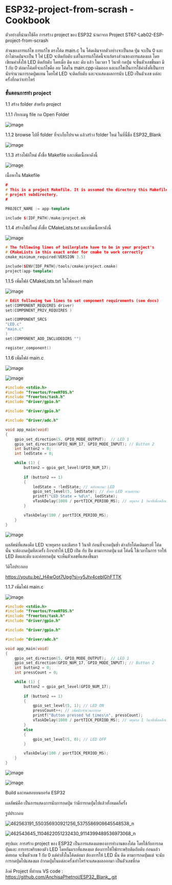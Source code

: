# ESP32-project-from-scrash -Cookbook

ตัวอย่างที่นำมาใช้คือ การสร้าง project ของ ESP32 นำมาจาก Project ST67-Lab02-ESP-project-from-scrash 

ส่วนของการแก้ไข การแก้ไข ตรงโค้ด main.c ใน โค้ดเดิมจากตัวอย่างจะเป็นกด ปุ่ม จะเป็น 0 และถ้าไม่กดป่มจะเป็น 1 ไฟ LED จะติดกับดับ แต่ในการแก้โค้ดนี้จะแก้ตรงส่วนของการแสดงผล โดยเขียนคำสั่งให้ LED ติดกับดับ โดยเมื่อ ติด และ ดับ แล้ว ในเวลา 1 วินาที กดปุ่ม จะขึ้นตัวเลขขึ้นมา มี 1 กับ 0 ต่อมาโค้ดที่จะแก้ไขคือ ลบ โค้ดใน main.cpp เดิมออก และแก้ไขเป็นการใช้คำสั่งที่เป็นการนับจำนวนการกดปุ่มแทน โดยไฟ LED จะติดกับดับ และจะแสดงผลการนับ LED เป็นตัวเลข แต่ละครั้งที่กดว่าเท่าไหร่

### ขั้นตอนการทำ project

1.1 สร้าง folder สำหรับ project

1.1.1 เรียกเมนู file กด Open Folder

![image](https://github.com/user-attachments/assets/f0658806-064e-40e1-8eb9-7ad114fd5ae5)



1.1.2 browse ไปที่ folder ที่จะเก็บโปรเจค แล้วสร้าง folder ใหม่ ในที่นี้ชื่อ ESP32_Blank

![image](https://github.com/user-attachments/assets/ec6f8dfa-00cf-4fd0-8f21-552375a84655)

1.1.3 สร้างไฟล์ใหม่ ตั้งชื่อ Makefile และเพิ่มเนื้อหาดังนี้

![image](https://github.com/user-attachments/assets/036650dc-368c-4ec1-8d50-04bbddc9cc65)

เนื้อหาใน Makefile

``` cpp
#
# This is a project Makefile. It is assumed the directory this Makefile resides in is a
# project subdirectory.
#

PROJECT_NAME := app-template

include $(IDF_PATH)/make/project.mk
```

1.1.4 สร้างไฟล์ใหม่ ตั้งชื่อ CMakeLists.txt และเพิ่มเนื้อหาดังนี้

![image](https://github.com/user-attachments/assets/c137058a-5843-4afa-8d71-d2ec0c124659)


``` cpp
# The following lines of boilerplate have to be in your project's
# CMakeLists in this exact order for cmake to work correctly
cmake_minimum_required(VERSION 3.5)

include($ENV{IDF_PATH}/tools/cmake/project.cmake)
project(app-template)
```

1.1.5 เพิ่มไฟล์ CMakeLists.txt ในโฟลเดอร์ main

![image](https://github.com/user-attachments/assets/30ff0e67-041c-401f-89ff-e3c85e9d9bd7)


``` cpp
# Edit following two lines to set component requirements (see docs)
set(COMPONENT_REQUIRES driver)
set(COMPONENT_PRIV_REQUIRES )

set(COMPONENT_SRCS 
"LED.c"
"main.c"
)
set(COMPONENT_ADD_INCLUDEDIRS "")

register_component()
```

1.1.6 เพิ่มไฟล์ main.c

![image](https://github.com/user-attachments/assets/6e8f3999-e34d-46b5-b435-e3d41fc35355)

![image](https://github.com/user-attachments/assets/70772c2a-7e1a-416f-8511-e58b16de2155)

``` cpp
#include <stdio.h>
#include "freertos/FreeRTOS.h"
#include "freertos/task.h"
#include "driver/gpio.h"

#include "driver/gpio.h"

#include "driver/adc.h"

void app_main(void)
{
    gpio_set_direction(5, GPIO_MODE_OUTPUT);  // LED 1
    gpio_set_direction(GPIO_NUM_17, GPIO_MODE_INPUT); // Button 2
    int button2 = 0;
    int ledState = 0;

    while (1) {
        button2 = gpio_get_level(GPIO_NUM_17);
        
        if (button2 == 1)
        {
            ledState = !ledState; // สลับสถานะ LED
            gpio_set_level(5, ledState); // ตั้งค่า LED ตามสถานะ
            printf("LED State = %d\n", ledState);
            vTaskDelay(1000 / portTICK_PERIOD_MS); // หยุดรอ 1 วินาทีเพื่อหลีกเลี่ยงการกดซ้ำ
        }

        vTaskDelay(100 / portTICK_PERIOD_MS);
    }
}
```

![image](https://github.com/user-attachments/assets/8ca91324-d2ed-48b4-8c61-85e94a380882)


ผลลัพน์ที่แสดงคือ LED จะหยุดรอ และติดรอ 1 วินาที ก่อนที่จะกดปุ่มซ้ำ ต่างกับโค้ดเดิมตรงที่ โค้ดนั้น จะต้องกดปุ่มทีละครั้ง ถึงจะทำให้ LED เปิด กับ ปิด ตามการกดปุ่ม แต่ โค้ดนี้ ใช้เวลาในการ รอให้ LED ติดและดับ และค่อยกดปุ่ม จะเห็นตัวเลขที่แสดงขึ้นมา 


วิดิโอประกอบ

https://youtu.be/_H4wOot7Upg?si=y5Jtv4ceblGhFTTK


1.1.7 เพิ่มไฟล์ main.c

![image](https://github.com/user-attachments/assets/02a7c262-ec78-463b-a4c3-7152e6eff8e0)



``` cpp
#include <stdio.h>
#include "freertos/FreeRTOS.h"
#include "freertos/task.h"
#include "driver/gpio.h"

#include "driver/gpio.h"

#include "driver/adc.h"

void app_main(void)
{
    gpio_set_direction(5, GPIO_MODE_OUTPUT);  // LED 1
    gpio_set_direction(GPIO_NUM_17, GPIO_MODE_INPUT); // Button 2
    int button2 = 0;
    int pressCount = 0;

    while (1) {
        button2 = gpio_get_level(GPIO_NUM_17);
        
        if (button2 == 1)
        {
            gpio_set_level(5, 1); // LED ON
            pressCount++; // เพิ่มนับจำนวนการกด
            printf("Button pressed %d times\n", pressCount);
            vTaskDelay(1000 / portTICK_PERIOD_MS); // หยุดรอ 1 วินาทีเพื่อหลีกเลี่ยงการนับซ้ำ
        }
        else
        {
            gpio_set_level(5, 0); // LED OFF
        }

        vTaskDelay(100 / portTICK_PERIOD_MS);
    }
}

``` 

![image](https://github.com/user-attachments/assets/c834c66b-aabe-4064-b060-e10f880a608a)


![image](https://github.com/user-attachments/assets/b0760f7d-f536-43f0-8826-70310223de52)


Build และทดสอบบนบอร์ด ESP32


ผลลัพน์คือ เป็นการแสดงการนับการกดปุ่ม ว่ามีการกดปุ่มไปแล้วทั้งหมดกี่ครั้ง 


รูปประกอบ


![462563191_550356930921256_5375586908645548538_n](https://github.com/user-attachments/assets/0ef84e57-6a64-4fbe-be20-d6443170336f)


![462543645_1104622051232430_9114399489536973068_n](https://github.com/user-attachments/assets/6d0615f2-b65c-4dc9-8d01-5dfa331e84f6)


สรุปผล: การสร้าง project ของ ESP32 เป็นการแสดงผลของการทำงานของโค้ด โดยใช้กับการกดปุ่มและ การกระพริบของตัว LED โดยอันแรกที่แสดงผล ต้องการให้ไฟกระพริบติดกับดับ ก่อนแล้วค่อยกด จะขึ้นตัวเลข 1 กับ 0 แต่คำสั่งในโค้ดต่อมา ต้องการให้ LED นั้น ติด ตามการกดปุ่มแต่ จะนับการกดปุ่มไปแสดงผล ถ้ากดปุ่มในแต่ละครั้งเท่าไหร่จะแสดงผลออกมา เป็นตัวเลขที่กด



ลิงค์ Project ที่ทำบน VS code : https://github.com/AnchisaPhetnoi/ESP32_Blank_.git















